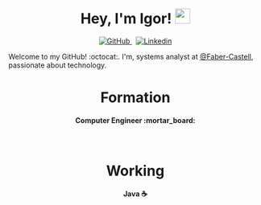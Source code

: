 <h1 align="center">Hey, I'm Igor! <img src="https://raw.githubusercontent.com/kaueMarques/kaueMarques/master/hi.gif" width="30px"></h1>

<p align="center">
  <a href="https://github.com/igorsbezerra" target="_blank">
    <img alt="GitHub" src="https://img.shields.io/badge/-Github-000?style=flat-square&logo=Github&logoColor=white&link=https://github.com/igorsbezerra/">
  </a>
  &nbsp;
  <a href="https://www.linkedin.com/in/igor-de-souza-bezerra-9a0645168/" target="_blank">
    <img alt="Linkedin" src="https://img.shields.io/badge/-LinkedIn-blue?style=flat-square&logo=Linkedin&logoColor=white&link=https://www.linkedin.com/in/igor-de-souza-bezerra-9a0645168/">
  </a> 
</p>

Welcome to my GitHub! :octocat:. I'm, systems analyst at [@Faber-Castell](https://github.com/igorsouzabezerra), passionate about technology.

<h1 align="center"> Formation </h1>
<h4 align="center"> Computer Engineer :mortar_board: </h4>

<br />
<h1 align="center"> Working </h1>
<h4 align="center"> Java ☕ </h4>

<!--
**igorsbezerra/igorsbezerra** is a ✨ _special_ ✨ repository because its `README.md` (this file) appears on your GitHub profile.

Here are some ideas to get you started:

- 🔭 I’m currently working on ...
- 🌱 I’m currently learning ...
- 👯 I’m looking to collaborate on ...
- 🤔 I’m looking for help with ...
- 💬 Ask me about ...
- 📫 How to reach me: ...
- 😄 Pronouns: ...
- ⚡ Fun fact: ...
-->
